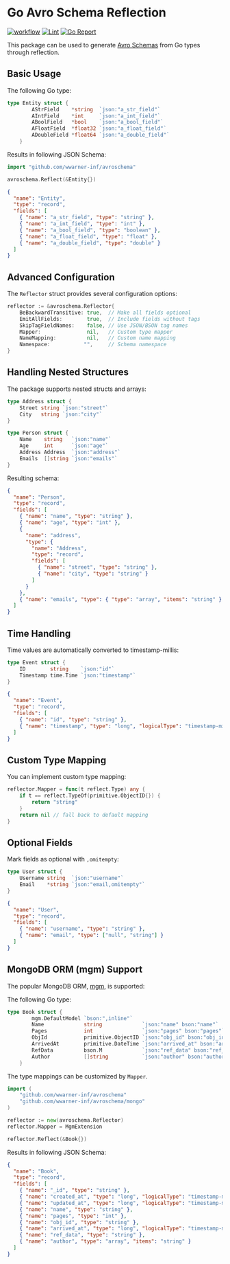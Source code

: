 # Go Avro Schema Reflection

[![workflow](https://github.com/wwarner-inf/avroschema/actions/workflows/go.yml/badge.svg)](https://github.com/wwarner-inf/avroschema/actions/workflows/go.yml)
[![Lint](https://github.com/wwarner-inf/avroschema/actions/workflows/lint.yml/badge.svg)](https://github.com/wwarner-inf/avroschema/actions/workflows/lint.yml)
[![Go Report](https://goreportcard.com/badge/github.com/wwarner-inf/avroschema)](https://goreportcard.com/report/github.com/wwarner-inf/avroschema)

This package can be used to generate [Avro Schemas](https://avro.apache.org/docs/1.11.1/specification/) from Go types through reflection.

## Basic Usage

The following Go type:

```go
type Entity struct {
		AStrField    *string  `json:"a_str_field"`
		AIntField    *int     `json:"a_int_field"`
		ABoolField   *bool    `json:"a_bool_field"`
		AFloatField  *float32 `json:"a_float_field"`
		ADoubleField *float64 `json:"a_double_field"`
	}
```

Results in following JSON Schema:

```go
import "github.com/wwarner-inf/avroschema"

avroschema.Reflect(&Entity{})
```

```json
{
  "name": "Entity",
  "type": "record",
  "fields": [
    { "name": "a_str_field", "type": "string" },
    { "name": "a_int_field", "type": "int" },
    { "name": "a_bool_field", "type": "boolean" },
    { "name": "a_float_field", "type": "float" },
    { "name": "a_double_field", "type": "double" }
  ]
}
```

## Advanced Configuration

The `Reflector` struct provides several configuration options:

```go
reflector := &avroschema.Reflector{
    BeBackwardTransitive: true,  // Make all fields optional
    EmitAllFields:        true,  // Include fields without tags
    SkipTagFieldNames:    false, // Use JSON/BSON tag names
    Mapper:               nil,   // Custom type mapper
    NameMapping:          nil,   // Custom name mapping
    Namespace:           "",     // Schema namespace
}
```

## Handling Nested Structures

The package supports nested structs and arrays:

```go
type Address struct {
    Street string `json:"street"`
    City   string `json:"city"`
}

type Person struct {
    Name    string   `json:"name"`
    Age     int      `json:"age"`
    Address Address  `json:"address"`
    Emails  []string `json:"emails"`
}
```

Resulting schema:

```json
{
  "name": "Person",
  "type": "record",
  "fields": [
    { "name": "name", "type": "string" },
    { "name": "age", "type": "int" },
    {
      "name": "address",
      "type": {
        "name": "Address",
        "type": "record",
        "fields": [
          { "name": "street", "type": "string" },
          { "name": "city", "type": "string" }
        ]
      }
    },
    { "name": "emails", "type": { "type": "array", "items": "string" } }
  ]
}
```

## Time Handling

Time values are automatically converted to timestamp-millis:

```go
type Event struct {
    ID        string    `json:"id"`
    Timestamp time.Time `json:"timestamp"`
}
```

```json
{
  "name": "Event",
  "type": "record",
  "fields": [
    { "name": "id", "type": "string" },
    { "name": "timestamp", "type": "long", "logicalType": "timestamp-millis" }
  ]
}
```

## Custom Type Mapping

You can implement custom type mapping:

```go
reflector.Mapper = func(t reflect.Type) any {
    if t == reflect.TypeOf(primitive.ObjectID{}) {
        return "string"
    }
    return nil // fall back to default mapping
}
```

## Optional Fields

Mark fields as optional with `,omitempty`:

```go
type User struct {
    Username string  `json:"username"`
    Email    *string `json:"email,omitempty"`
}
```

```json
{
  "name": "User",
  "type": "record",
  "fields": [
    { "name": "username", "type": "string" },
    { "name": "email", "type": ["null", "string"] }
  ]
}
```

## MongoDB ORM (mgm) Support

The popular MongoDB ORM, [mgm](https://github.com/Kamva/mgm), is supported:

The following Go type:

```go
type Book struct {
		mgm.DefaultModel `bson:",inline"`
		Name             string             `json:"name" bson:"name"`
		Pages            int                `json:"pages" bson:"pages"`
		ObjId            primitive.ObjectID `json:"obj_id" bson:"obj_id"`
		ArrivedAt        primitive.DateTime `json:"arrived_at" bson:"arrived_at"`
		RefData          bson.M             `json:"ref_data" bson:"ref_data"`
		Author           []string           `json:"author" bson:"author"`
	}
```

The type mappings can be customized by `Mapper`.

```go
import (
	"github.com/wwarner-inf/avroschema"
	"github.com/wwarner-inf/avroschema/mongo"
)

reflector := new(avroschema.Reflector)
reflector.Mapper = MgmExtension

reflector.Reflect(&Book{})
```

Results in following JSON Schema:

```json
{
  "name": "Book",
  "type": "record",
  "fields": [
    { "name": "_id", "type": "string" },
    { "name": "created_at", "type": "long", "logicalType": "timestamp-millis" },
    { "name": "updated_at", "type": "long", "logicalType": "timestamp-millis" },
    { "name": "name", "type": "string" },
    { "name": "pages", "type": "int" },
    { "name": "obj_id", "type": "string" },
    { "name": "arrived_at", "type": "long", "logicalType": "timestamp-millis" },
    { "name": "ref_data", "type": "string" },
    { "name": "author", "type": "array", "items": "string" }
  ]
}
```
